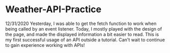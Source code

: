 # Weather-API-Practice

12/31/2020
Yesterday, I was able to get the fetch function to work when being called by an event listener. Today, I mostly played with the design of the page, and made the displayed information a bit easier to read. This is my first successful usage of an API outside a tutorial. Can't wait to continue to gain experience working with APIs!
